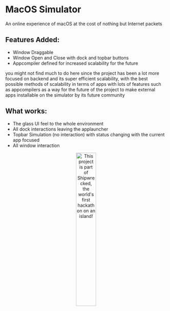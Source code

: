 # MacOS Simulator

An online experience of macOS at the cost of nothing but Internet packets

## Features Added: 

- Window Draggable
- Window Open and Close with dock and topbar buttons
- Appcompiler defined for increased scalability for the future

you might not find much to do here since the project has been a lot more focused on backend and its super efficient scalability, with the best possible methods of scalability in terms of apps with lots of features such as appcompilers as a way for the future of the project to make external apps installable on the simulator by its future community

## What works:
- The glass UI feel to the whole environment
- All dock interactions leaving the applauncher
- Topbar Simulation (no interaction) with status changing with the current app focused
- All window interaction

<div align="center">
  <a href="https://shipwrecked.hackclub.com/?t=ghrm" target="_blank">
    <img src="https://hc-cdn.hel1.your-objectstorage.com/s/v3/739361f1d440b17fc9e2f74e49fc185d86cbec14_badge.png" 
         alt="This project is part of Shipwrecked, the world's first hackathon on an island!" 
         style="width: 35%;">
  </a>
</div>
